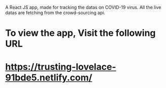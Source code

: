 A React JS app, made for tracking the datas on COVID-19 virus. All the live datas are fetching from the crowd-sourcing api.

To view the app, Visit the following URL
=========================================
https://trusting-lovelace-91bde5.netlify.com/
==============================================

